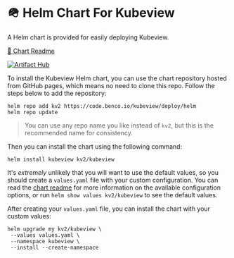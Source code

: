 # 🪖 Helm Chart For Kubeview

A Helm chart is provided for easily deploying Kubeview.

[📃 Chart Readme](./kubeview/README.md)

[![Artifact Hub](https://img.shields.io/endpoint?url=https://artifacthub.io/badge/repository/kubeview)](https://artifacthub.io/packages/search?repo=kubeview)

To install the Kubeview Helm chart, you can use the chart repository hosted from GitHub pages, which means no need to clone this repo. Follow the steps below to add the repository:

```
helm repo add kv2 https://code.benco.io/kubeview/deploy/helm
helm repo update
```

> You can use any repo name you like instead of `kv2`, but this is the recommended name for consistency.

Then you can install the chart using the following command:

```
helm install kubeview kv2/kubeview
```

It's _extremely_ unlikely that you will want to use the default values, so you should create a `values.yaml` file with your custom configuration. You can read the [chart readme](./kubeview/README.md) for more information on the available configuration options, or run `helm show values kv2/kubeview` to see the default values.

After creating your `values.yaml` file, you can install the chart with your custom values:

```
helm upgrade my kv2/kubeview \
 --values values.yaml \
 --namespace kubeview \
 --install --create-namespace
```
